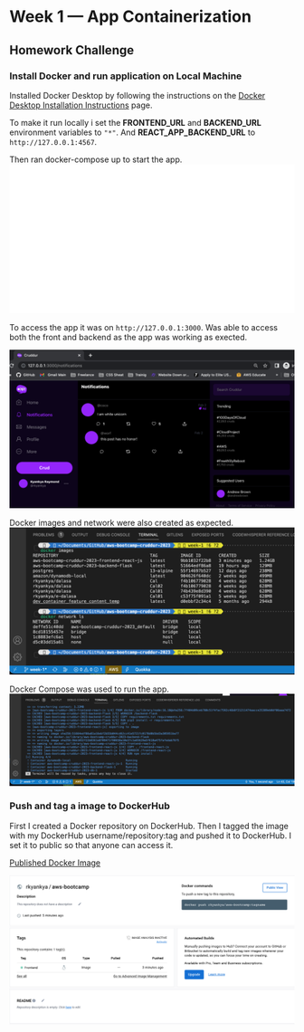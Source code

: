 # Week 1 — App Containerization

  ## Homework Challenge
### Install Docker and run application on Local Machine

Installed Docker Desktop by following the instructions on the [Docker Desktop Installation Instructions](https://docs.docker.com/get-docker/) page.

To make it run locally i set the **FRONTEND_URL** and **BACKEND_URL** environment variables to `"*"`. And **REACT_APP_BACKEND_URL** to `http://127.0.0.1:4567`.

Then ran docker-compose up to start the app.
![Local Variables set](assets/docker-compose.svg)

To access the app it was on `http://127.0.0.1:3000`. Was able to access both the front and backend as the app was working as exected.

![Proof of working app](assets/working-app.png)

Docker images and network were also created as expected.
![Docker Containers](assets/docker-container.png)

Docker Compose was used to run the app.
![Docker Compose](assets/docker-comp.png)

### Push and tag a image to DockerHub
First I created a Docker repository on DockerHub. Then I tagged the image with my DockerHub username/repository:tag and pushed it to DockerHub.
I set it to public so that anyone can access it.

[Published Docker Image](https://hub.docker.com/repository/docker/rkyankya/aws-bootcamp/general)

![Docker Image](assets/docker-image.png)
